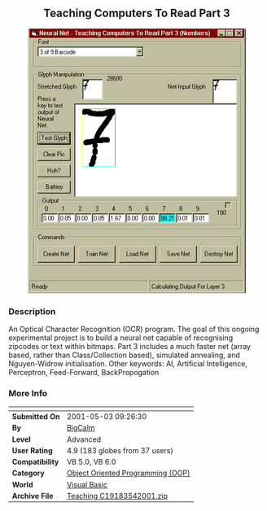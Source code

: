 ﻿<div align="center">

## Teaching Computers To Read Part 3

<img src="PIC200154526185911.jpg">
</div>

### Description

An Optical Character Recognition (OCR) program. The goal of this ongoing experimental project is to build a neural net capable of recognising zipcodes or text within bitmaps. Part 3 includes a much faster net (array based, rather than Class/Collection based), simulated annealing, and Nguyen-Widrow initialisation. Other keywords: AI, Artificial Intelligence, Perceptron, Feed-Forward, BackPropogation
 
### More Info
 


<span>             |<span>
---                |---
**Submitted On**   |2001-05-03 09:26:30
**By**             |[BigCalm](https://github.com/Planet-Source-Code/PSCIndex/blob/master/ByAuthor/bigcalm.md)
**Level**          |Advanced
**User Rating**    |4.9 (183 globes from 37 users)
**Compatibility**  |VB 5\.0, VB 6\.0
**Category**       |[Object Oriented Programming \(OOP\)](https://github.com/Planet-Source-Code/PSCIndex/blob/master/ByCategory/object-oriented-programming-oop__1-47.md)
**World**          |[Visual Basic](https://github.com/Planet-Source-Code/PSCIndex/blob/master/ByWorld/visual-basic.md)
**Archive File**   |[Teaching C19183542001\.zip](https://github.com/Planet-Source-Code/bigcalm-teaching-computers-to-read-part-3__1-22932/archive/master.zip)








